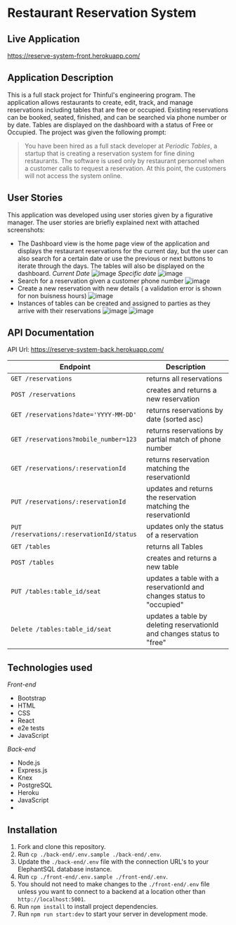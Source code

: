 # Restaurant Reservation System

## Live Application
https://reserve-system-front.herokuapp.com/

## Application Description
This is a full stack project for Thinful's engineering program. The application allows restaurants to create, edit, track, and manage reservations including tables that are free or occupied. Existing reservations can be booked, seated, finished, and can be searched via phone number or by date. Tables are displayed on the dashboard with a status of Free or Occupied. The project was given the following prompt:
> You have been hired as a full stack developer at _Periodic Tables_, a startup that is creating a reservation system for fine dining restaurants.
> The software is used only by restaurant personnel when a customer calls to request a reservation.
> At this point, the customers will not access the system online.

## User Stories

This application was developed using user stories given by a figurative manager. The user stories are briefly explained next with attached screenshots:
- The Dashboard view is the home page view of the application and displays the restaurant reservations for the current day, but the user can also search for a certain date or use the previous or next buttons to iterate through the days. The tables will also be displayed on the dashboard.
*Current Date*
![image](https://user-images.githubusercontent.com/78841093/195773845-83a3368c-5c44-4208-809a-a8112453fbf9.png)
*Specific date*
![image](https://user-images.githubusercontent.com/78841093/195773482-5f61e1b1-3e77-43a1-b635-71909ccf439f.png)
- Search for a reservation given a customer phone number
![image](https://user-images.githubusercontent.com/78841093/195774008-05d2ac5a-f62c-4bb8-8905-e0f85a2725c8.png)
- Create a new reservation with new details ( a validation error is shown for non buisness hours)
![image](https://user-images.githubusercontent.com/78841093/195774178-420e20fe-64c9-47d1-b24a-e936f059a310.png)
- Instances of tables can be created and assigned to parties as they arrive with their reservations
![image](https://user-images.githubusercontent.com/78841093/195775593-aee91785-9198-4086-b92a-df3975a8ae74.png)
![image](https://user-images.githubusercontent.com/78841093/195775694-448a67a0-92d9-42c9-8266-a629efb41bfc.png)

## API Documentation

API Url: https://reserve-system-back.herokuapp.com/

| Endpoint | Description |
| - | - |
| `GET /reservations` | returns all reservations |
| `POST /reservations` | creates and returns a new reservation |
| `GET /reservations?date='YYYY-MM-DD'` | returns reservations by date (sorted asc) |
| `GET /reservations?mobile_number=123` | returns reservations by partial match of phone number |
| `GET /reservations/:reservationId` | returns reservation matching the reservationId |
| `PUT /reservations/:reservationId` | updates and returns the reservation matching the reservationId |
| `PUT /reservations/:reservationId/status` | updates only the status of a reservation |
| `GET /tables` | returns all Tables |
| `POST /tables` | creates and returns a new table |
| `PUT /tables:table_id/seat` | updates a table with a reservationId and changes status to "occupied" |
| `Delete /tables:table_id/seat` | updates a table by deleting reservationId and changes status to "free" |

## Technologies used

*Front-end*
- Bootstrap
- HTML
- CSS
- React
- e2e tests
- JavaScript

*Back-end*
- Node.js
- Express.js
- Knex
- PostgreSQL
- Heroku
- JavaScript
- 
## Installation

1. Fork and clone this repository.
1. Run `cp ./back-end/.env.sample ./back-end/.env`.
1. Update the `./back-end/.env` file with the connection URL's to your ElephantSQL database instance.
1. Run `cp ./front-end/.env.sample ./front-end/.env`.
1. You should not need to make changes to the `./front-end/.env` file unless you want to connect to a backend at a location other than `http://localhost:5001`.
1. Run `npm install` to install project dependencies.
1. Run `npm run start:dev` to start your server in development mode.
